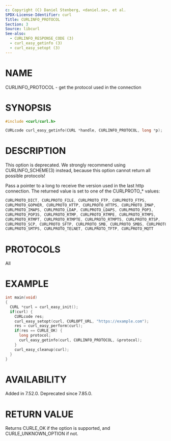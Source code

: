 ```yaml
---
c: Copyright (C) Daniel Stenberg, <daniel.se>, et al.
SPDX-License-Identifier: curl
Title: CURLINFO_PROTOCOL
Section: 3
Source: libcurl
See-also:
  - CURLINFO_RESPONSE_CODE (3)
  - curl_easy_getinfo (3)
  - curl_easy_setopt (3)
---
```


# NAME

CURLINFO_PROTOCOL - get the protocol used in the connection

# SYNOPSIS

~~~c
#include <curl/curl.h>

CURLcode curl_easy_getinfo(CURL *handle, CURLINFO_PROTOCOL, long *p);
~~~

# DESCRIPTION

This option is deprecated. We strongly recommend using
CURLINFO_SCHEME(3) instead, because this option cannot return all
possible protocols!

Pass a pointer to a long to receive the version used in the last http
connection. The returned value is set to one of the CURLPROTO_* values:

~~~c
CURLPROTO_DICT, CURLPROTO_FILE, CURLPROTO_FTP, CURLPROTO_FTPS,
CURLPROTO_GOPHER, CURLPROTO_HTTP, CURLPROTO_HTTPS, CURLPROTO_IMAP,
CURLPROTO_IMAPS, CURLPROTO_LDAP, CURLPROTO_LDAPS, CURLPROTO_POP3,
CURLPROTO_POP3S, CURLPROTO_RTMP, CURLPROTO_RTMPE, CURLPROTO_RTMPS,
CURLPROTO_RTMPT, CURLPROTO_RTMPTE, CURLPROTO_RTMPTS, CURLPROTO_RTSP,
CURLPROTO_SCP, CURLPROTO_SFTP, CURLPROTO_SMB, CURLPROTO_SMBS, CURLPROTO_SMTP,
CURLPROTO_SMTPS, CURLPROTO_TELNET, CURLPROTO_TFTP, CURLPROTO_MQTT
~~~

# PROTOCOLS

All

# EXAMPLE

~~~c
int main(void)
{
  CURL *curl = curl_easy_init();
  if(curl) {
    CURLcode res;
    curl_easy_setopt(curl, CURLOPT_URL, "https://example.com");
    res = curl_easy_perform(curl);
    if(res == CURLE_OK) {
      long protocol;
      curl_easy_getinfo(curl, CURLINFO_PROTOCOL, &protocol);
    }
    curl_easy_cleanup(curl);
  }
}
~~~

# AVAILABILITY

Added in 7.52.0. Deprecated since 7.85.0.

# RETURN VALUE

Returns CURLE_OK if the option is supported, and CURLE_UNKNOWN_OPTION if not.
